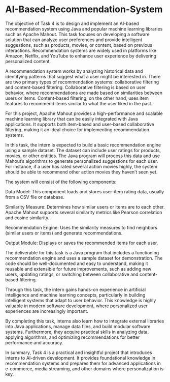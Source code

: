 # AI-Based-Recommendation-System

The objective of Task 4 is to design and implement an AI-based recommendation system using Java and popular machine learning libraries such as Apache Mahout. This task focuses on developing a software solution that can analyze user preferences and provide intelligent suggestions, such as products, movies, or content, based on previous interactions. Recommendation systems are widely used in platforms like Amazon, Netflix, and YouTube to enhance user experience by delivering personalized content.

A recommendation system works by analyzing historical data and identifying patterns that suggest what a user might be interested in. There are two primary types of recommendation systems: collaborative filtering and content-based filtering. Collaborative filtering is based on user behavior, where recommendations are made based on similarities between users or items. Content-based filtering, on the other hand, uses item features to recommend items similar to what the user liked in the past.

For this project, Apache Mahout provides a high-performance and scalable machine learning library that can be easily integrated with Java applications. It supports both item-based and user-based collaborative filtering, making it an ideal choice for implementing recommendation systems.

In this task, the intern is expected to build a basic recommendation engine using a sample dataset. The dataset can include user ratings for products, movies, or other entities. The Java program will process this data and use Mahout’s algorithms to generate personalized suggestions for each user. For instance, if a user has rated several action movies highly, the system should be able to recommend other action movies they haven’t seen yet.

The system will consist of the following components:

Data Model: This component loads and stores user-item rating data, usually from a CSV file or database.

Similarity Measure: Determines how similar users or items are to each other. Apache Mahout supports several similarity metrics like Pearson correlation and cosine similarity.

Recommendation Engine: Uses the similarity measures to find neighbors (similar users or items) and generate recommendations.

Output Module: Displays or saves the recommended items for each user.

The deliverable for this task is a Java program that includes a functioning recommendation engine and uses a sample dataset for demonstration. The code should be well-documented and easy to understand, making it reusable and extensible for future improvements, such as adding new users, updating ratings, or switching between collaborative and content-based filtering.

Through this task, the intern gains hands-on experience in artificial intelligence and machine learning concepts, particularly in building intelligent systems that adapt to user behavior. This knowledge is highly valuable in modern software development, where personalized user experiences are increasingly important.

By completing this task, interns also learn how to integrate external libraries into Java applications, manage data files, and build modular software systems. Furthermore, they acquire practical skills in analyzing data, applying algorithms, and optimizing recommendations for better performance and accuracy.

In summary, Task 4 is a practical and insightful project that introduces interns to AI-driven development. It provides foundational knowledge in recommendation systems and prepares them for advanced applications in e-commerce, media streaming, and other domains where personalization is key.
